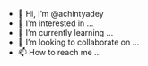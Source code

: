 - 👋 Hi, I’m @achintyadey
- 👀 I’m interested in ...
- 🌱 I’m currently learning ...
- 💞️ I’m looking to collaborate on ...
- 📫 How to reach me ...

<!---
achintyadey/achintyadey is a ✨ special ✨ repository because its `README.md` (this file) appears on your GitHub profile.
You can click the Preview link to take a look at your changes.
--->

